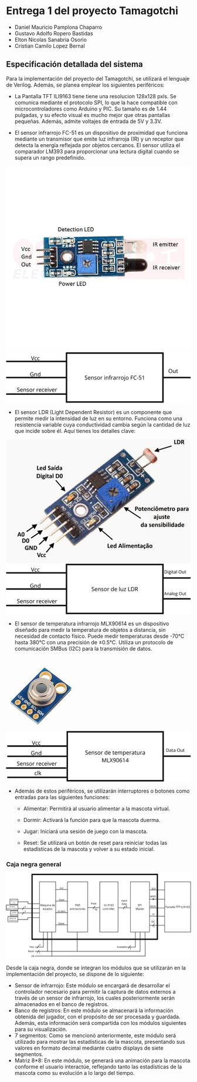 # Entrega 1 del proyecto Tamagotchi

* Daniel Mauricio Pamplona Chaparro
* Gustavo Adolfo Ropero Bastidas
* Elton Nicolas Sanabria Osorio
* Cristian Camilo Lopez Bernal


## Especificación detallada del sistema

Para la implementación del proyecto del Tamagotchi, se utilizará el lenguaje de Verilog. Además, se planea emplear los siguientes periféricos:

* La Pantalla TFT ILI9163 tiene tiene una resolucion 128x128 pxls. Se comunica mediante el protocolo SPI, lo que la hace compatible con microcontroladores como Arduino y PIC. Su tamaño es de 1.44 pulgadas, y su efecto visual es mucho mejor que otras pantallas pequeñas. Además, admite voltajes de entrada de 5V y 3.3V.

* El sensor infrarrojo FC-51 es un dispositivo de proximidad que funciona mediante un transmisor que emite luz infrarroja (IR) y un receptor que detecta la energía reflejada por objetos cercanos. El sensor utiliza el comparador LM393 para proporcionar una lectura digital cuando se supera un rango predefinido.

![Imagen](/pictures/fc-51.jpg)
![Imagen](/pictures/infrarrojo.png)

* El sensor LDR (Light Dependent Resistor) es un componente que permite medir la intensidad de luz en su entorno. Funciona como una resistencia variable cuya conductividad cambia según la cantidad de luz que incide sobre él. Aquí tienes los detalles clave:

![Imagen](/pictures/R.jpeg)
![Imagen](/pictures/luz.png)

* El sensor de temperatura infrarrojo MLX90614 es un dispositivo diseñado para medir la temperatura de objetos a distancia, sin necesidad de contacto físico. Puede medir temperaturas desde -70°C hasta 380°C con una precisión de ±0.5°C. Utiliza un protocolo de comunicación SMBus (I2C) para la transmisión de datos.

![Imagen](/pictures/temperatura.jpeg)
![Imagen](/pictures/temp.png)

* Además de estos periféricos, se utilizarán interruptores o botones como entradas para las siguientes funciones:

    * Alimentar: Permitirá al usuario alimentar a la mascota virtual.

    * Dormir: Activará la función para que la mascota duerma.
    * Jugar: Iniciará una sesión de juego con la mascota.
    * Reset: Se utilizará un botón de reset para reiniciar todas las estadísticas de la mascota y volver a su estado inicial.

### Caja negra general

![Imagen](/pictures/Cajanegrageneral.png )

Desde la caja negra, donde se integran los módulos que se utilizarán en la implementación del proyecto, se dispone de lo siguiente:

* Sensor de infrarrojo: Este módulo se encargará de desarrollar el controlador necesario para permitir la captura de datos externos a través de un sensor de infrarrojo, los cuales posteriormente serán almacenados en el banco de registros.
* Banco de registros: En este módulo se almacenará la información obtenida del jugador, con el propósito de ser procesada y guardada. Además, esta información será compartida con los módulos siguientes para su visualización.
* 7 segmentos: Como se mencionó anteriormente, este módulo será utilizado para mostrar las estadísticas de la mascota, presentando sus valores en formato decimal mediante cuatro displays de siete segmentos.
* Matriz 8*8: En este módulo, se generará una animación para la mascota conforme el usuario interactúe, reflejando tanto las estadísticas de la mascota como su evolución a lo largo del tiempo.








